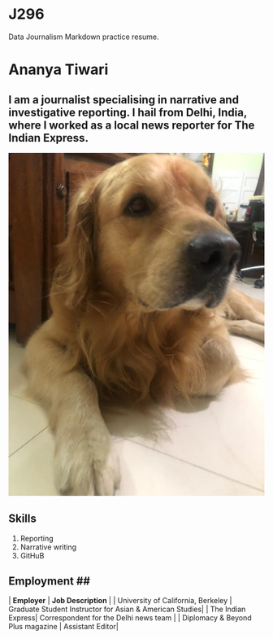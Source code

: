 # J296
Data Journalism Markdown practice resume.
# Ananya Tiwari #
## I am a journalist specialising in narrative and investigative reporting. I hail from Delhi, India, where I worked as a local news reporter for The Indian Express. ##
![Casper,'This is my dog Casper!'](/Casper.jpg) <br>
## Skills ##
1. Reporting <br>
2. Narrative writing <br>
3. GitHuB <br>
## Employment ## <br>
|  **Employer** 	| **Job Description**  	|
| University of California, Berkeley	| Graduate Student Instructor for Asian & American Studies|
| The Indian Express| Correspondent for the Delhi news team |
| Diplomacy & Beyond Plus magazine | Assistant Editor|
